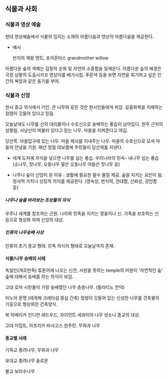 ## 식물과 사회

### 식물과 영상 예술

현대 영상예술에서 식물의 입지는 소재의 아름다움과 영상의 아름다움을 제공한다. 

- 예시

  반지의 제왕 엔트, 포카혼타스 grandmother willow

아름다운 숲의 색체는 감정의 순화 및 자연의 소중함을 일깨운다. 아름다운 숲의 배경은 극정 상황의 도출시키꼬 영상미를 배가시킴. 푸른색 등을 보면 자연을 회기하고 싶은 인간의 욕망과 같은 동기를 부여.

### 식물과 신앙

원시 종교 의식에서 기인. 큰 나무와 같은 것은 원시인들에게 위압. 길흉화복을 지배하는 정령이 깃들어 있다고 믿음.

오늘날에도 나무를 신의 대리물이나 수호신으로 숭배하는 풍습이 남아있다. 원주 근처의 성황림. 서낭신이 머물러 있다고 믿는 나무. 마을을 지켜준다고 여김. 

당산목. 마을입구에 있는 나무. 마을 제사를 지내주는 나무. 마을의 수호신으로 모셔 마을의 안녕을 기원. 매년 정월 대보름에 주민들이 당산제를 지낸다. 

- 세계 도처에 자식을 낳으면 나무를 심는 풍습. 우리나라의 민속- 내나무 심는 풍습 (소나무, 잣나무, 오동나무 딸은 오동나무 아들은 잣나무 등)

- 나무나 숲이 신앙이 된 이유 : 생활에 필요한 필수 물질 제공. 숲을 지키는 요인이 됨. 정서적 가치나 상징적 의미를 제공한다. (영속성, 번식력, 관대함, 신뢰성, 강인함 등)

##### 나무나 숲을 바라보는 조상들의 의식

우주나 세계를 창조하는 근원. 나라와 민족을 지키는 영웅이나 신. 가족을 보호하는 신 등으로 형상화 하여 신앙의 대상.

##### 인류의 나무숭배 사상

인류의 초기 종교 형태. 민족 의식의 형태로 오늘날까지 존재. 

#### 식물/나무 숭배의 사례

독일인(게르만족) 튜튼어에 나오는 신전, 사원을 뜻하는 temple의 어원이 '자연적인 숲' 숲에 대해서 숭배를 하는 의식이 보임.

고대 로마 시민들이 가장 숭배했던 나무 층층나무. (필라티노 언덕)

미노아 문명 (에게해 크레타섬 중심 건축) 정령이 깃들어 있는 신성한 나무를 건축물의 기둥으로 형상화한 건축양식. 

북 아메리카 인디안 레드우드, 자이언트 세콰이어 나무 성소나 종교의 대상. 

고대 이집트, 아프리카 비사고스 원주민. 무화과 나무 

#### 종교별 사례

기독교 종려나무, 무화과 나무 

유대교 종려나무 솔로몬 

불교 보리수나무 

